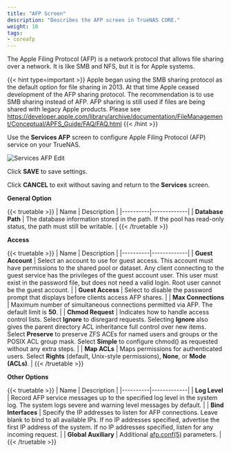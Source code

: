 ```yaml
---
title: "AFP Screen"
description: "Describes the AFP screen in TrueNAS CORE."
weight: 10
tags:
- coreafp
---
```


The Apple Filing Protocol (AFP) is a network protocol that allows file sharing over a network.
It is like SMB and NFS, but it is for Apple systems.

{{< hint type=important >}}
Apple began using the SMB sharing protocol as the default option for file sharing in 2013. At that time Apple ceased development of the AFP sharing protocol. The recommendation is to use SMB sharing instead of AFP. AFP sharing is still used if files are being shared with legacy Apple products. Please see https://developer.apple.com/library/archive/documentation/FileManagement/Conceptual/APFS_Guide/FAQ/FAQ.html
{{< /hint >}}

Use the **Services AFP** screen to configure Apple Filing Protocol (AFP) service on your TrueNAS.

![Services AFP Edit](/images/CORE/Services/ServicesAFPEdit.png "Services AFP Edit")

Click **SAVE** to save settings.

Click **CANCEL** to exit without saving and return to the **Services** screen.

**General Option**

{{< truetable >}}
| Name | Description |
|----------|-------------|
| **Database Path** | The database information stored in the path. If the pool has read-only status, the path must still be writable. |
{{< /truetable >}}

**Access**

{{< truetable >}}
| Name | Description |
|----------|-------------|
| **Guest Account** | Select an account to use for guest access. This account must have permissions to the shared pool or dataset. Any client connecting to the guest service has the privileges of the guest account user. This user must exist in the password file, but does not need a valid login. Root user cannot be the guest account. |
| **Guest Access** | Select to disable the password prompt that displays before clients access AFP shares. |
| **Max Connections** | Maximum number of simultaneous connections permitted via AFP. The default limit is **50**. |
| **Chmod Request** | Indicates how to handle access control lists. Select **Ignore** to disregard requests. Selecting **Ignore** also gives the parent directory ACL inheritance full control over new items. Select **Preserve** to preserve ZFS ACEs for named users and groups or the POSIX ACL group mask. Select **Simple** to configure chmod() as requested without any extra steps. |
| **Map ACLs** | Maps permissions for authenticated users. Select **Rights** (default, Unix-style permissions), **None**, or **Mode (ACLs)**. |
{{< /truetable >}}

**Other Options**

{{< truetable >}}
| Name | Description |
|----------|-------------|
| **Log Level** | Record AFP service messages up to the specified log level in the system log. The system logs severe and warning level messages by default. |
| **Bind Interfaces** | Specify the IP addresses to listen for AFP connections. Leave blank to bind to all available IPs. If no IP addresses specified, advertise the first IP address of the system. If no IP addresses specified, listen for any incoming request. |
| **Global Auxiliary** | Additional [afp.conf(5)](http://netatalk.sourceforge.net/3.0/htmldocs/afp.conf.5.html) parameters. |
{{< /truetable >}}
